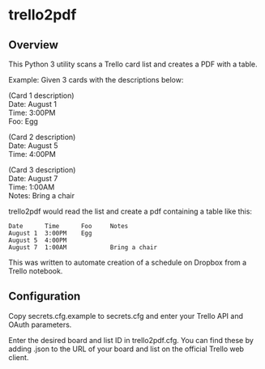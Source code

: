 # trello2pdf
## Overview
This Python 3 utility scans a Trello card list and creates a PDF with a table.

Example: Given 3 cards with the descriptions below:

(Card 1 description)  
Date: August 1  
Time: 3:00PM  
Foo: Egg

(Card 2 description)  
Date: August 5  
Time: 4:00PM  

(Card 3 description)  
Date: August 7  
Time: 1:00AM  
Notes: Bring a chair  

trello2pdf would read the list and create a pdf containing a table like this:

    Date      Time      Foo     Notes
    August 1  3:00PM    Egg
    August 5  4:00PM
    August 7  1:00AM            Bring a chair

This was written to automate creation of a schedule on Dropbox from a Trello notebook.

## Configuration
Copy secrets.cfg.example to secrets.cfg and enter your Trello API and OAuth parameters.

Enter the desired board and list ID in trello2pdf.cfg. You can find these by adding .json to the URL of your board and list on the official Trello web client.
